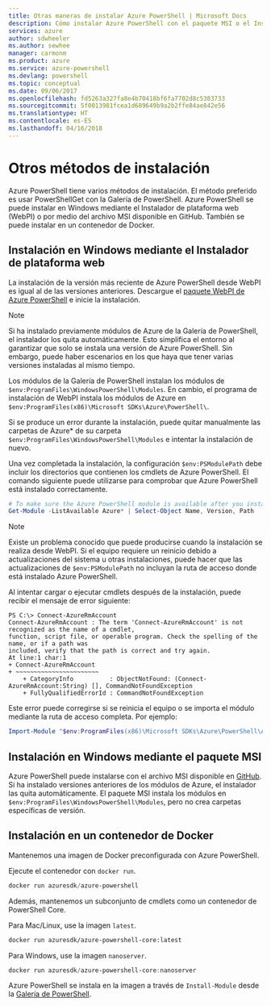 ```yaml
---
title: Otras maneras de instalar Azure PowerShell | Microsoft Docs
description: Cómo instalar Azure PowerShell con el paquete MSI o el Instalador de plataforma web.
services: azure
author: sdwheeler
ms.author: sewhee
manager: carmonm
ms.product: azure
ms.service: azure-powershell
ms.devlang: powershell
ms.topic: conceptual
ms.date: 09/06/2017
ms.openlocfilehash: fd5263a327fa8e4b70418bf6fa7702d8c5383733
ms.sourcegitcommit: 5f0013981fcea1d689649b9a2b2ffe84ae842e56
ms.translationtype: HT
ms.contentlocale: es-ES
ms.lasthandoff: 04/16/2018
---
```

# <a name="other-installation-methods"></a>Otros métodos de instalación

Azure PowerShell tiene varios métodos de instalación. El método preferido es usar PowerShellGet con la Galería de PowerShell. Azure PowerShell se puede instalar en Windows mediante el Instalador de plataforma web (WebPI) o por medio del archivo MSI disponible en GitHub. También se puede instalar en un contenedor de Docker.

## <a name="install-on-windows-using-the-web-platform-installer"></a>Instalación en Windows mediante el Instalador de plataforma web

La instalación de la versión más reciente de Azure PowerShell desde WebPI es igual al de las versiones anteriores.
Descargue el [paquete WebPI de Azure PowerShell](http://aka.ms/webpi-azps) e inicie la instalación.

> [!NOTE]
> Si ha instalado previamente módulos de Azure de la Galería de PowerShell, el instalador los quita automáticamente. Esto simplifica el entorno al garantizar que solo se instala una versión de Azure PowerShell. Sin embargo, puede haber escenarios en los que haya que tener varias versiones instaladas al mismo tiempo.
>
> Los módulos de la Galería de PowerShell instalan los módulos de `$env:ProgramFiles\WindowsPowerShell\Modules`. En cambio, el programa de instalación de WebPI instala los módulos de Azure en `$env:ProgramFiles(x86)\Microsoft SDKs\Azure\PowerShell\`.
>
> Si se produce un error durante la instalación, puede quitar manualmente las carpetas de Azure* de su carpeta `$env:ProgramFiles\WindowsPowerShell\Modules` e intentar la instalación de nuevo.

Una vez completada la instalación, la configuración `$env:PSModulePath` debe incluir los directorios que contienen los cmdlets de Azure PowerShell. El comando siguiente puede utilizarse para comprobar que Azure PowerShell está instalado correctamente.

```powershell
# To make sure the Azure PowerShell module is available after you install
Get-Module -ListAvailable Azure* | Select-Object Name, Version, Path
```

> [!NOTE]
> Existe un problema conocido que puede producirse cuando la instalación se realiza desde WebPI. Si el equipo requiere un reinicio debido a actualizaciones del sistema u otras instalaciones, puede hacer que las actualizaciones de `$env:PSModulePath` no incluyan la ruta de acceso donde está instalado Azure PowerShell.

Al intentar cargar o ejecutar cmdlets después de la instalación, puede recibir el mensaje de error siguiente:

```
PS C:\> Connect-AzureRmAccount
Connect-AzureRmAccount : The term 'Connect-AzureRmAccount' is not recognized as the name of a cmdlet,
function, script file, or operable program. Check the spelling of the name, or if a path was
included, verify that the path is correct and try again.
At line:1 char:1
+ Connect-AzureRmAccount
+ ~~~~~~~~~~~~~~~~~~~~~~~
    + CategoryInfo          : ObjectNotFound: (Connect-AzureRmAccount:String) [], CommandNotFoundException
    + FullyQualifiedErrorId : CommandNotFoundException
```

Este error puede corregirse si se reinicia el equipo o se importa el módulo mediante la ruta de acceso completa. Por ejemplo: 

```powershell
Import-Module "$env:ProgramFiles(x86)\Microsoft SDKs\Azure\PowerShell\AzureRM.psd1"
```

## <a name="install-on-windows-using-the-msi-package"></a>Instalación en Windows mediante el paquete MSI

Azure PowerShell puede instalarse con el archivo MSI disponible en [GitHub](https://aka.ms/azps-release). Si ha instalado versiones anteriores de los módulos de Azure, el instalador las quita automáticamente. El paquete MSI instala los módulos en `$env:ProgramFiles\WindowsPowerShell\Modules`, pero no crea carpetas específicas de versión.

## <a name="install-in-a-docker-container"></a>Instalación en un contenedor de Docker

Mantenemos una imagen de Docker preconfigurada con Azure PowerShell.

Ejecute el contenedor con `docker run`.

```powershell
docker run azuresdk/azure-powershell
```

Además, mantenemos un subconjunto de cmdlets como un contenedor de PowerShell Core.

Para Mac/Linux, use la imagen `latest`.

```bash
docker run azuresdk/azure-powershell-core:latest
```

Para Windows, use la imagen `nanoserver`.

```powershell
docker run azuresdk/azure-powershell-core:nanoserver
```

Azure PowerShell se instala en la imagen a través de `Install-Module` desde la [Galería de PowerShell](https://www.powershellgallery.com/).
